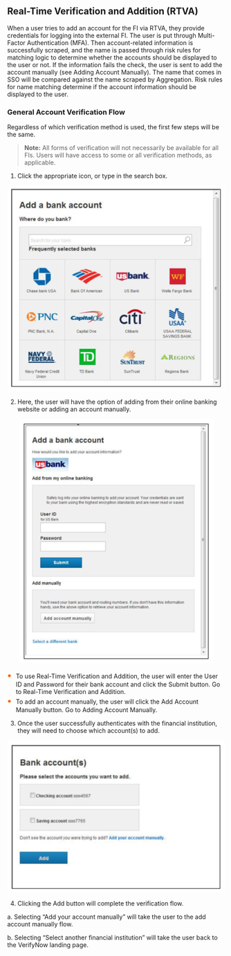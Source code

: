 ## Real-Time Verification and Addition (RTVA)

When a user tries to add an account for the FI via RTVA, they provide credentials for logging into the external FI. The user is put through Multi-Factor Authentication (MFA). Then account-related information is successfully scraped, and the name is passed through risk rules for matching logic to determine whether the accounts should be displayed to the user or not. If the information fails the check, the user is sent to add the account manually (see Adding Account Manually).
The name that comes in SSO will be compared against the name scraped by Aggregation. Risk rules for name matching determine if the account information should be displayed to the user.

### General Account Verification Flow
Regardless of which verification method is used, the first few steps will be the same.

<!-- theme: info -->

>**Note:** All forms of verification will not necessarily be available for all FIs. Users will have access to some or all verification methods, as applicable.

1.	Click the appropriate icon, or type in the search box.

<center>

![Image](https://raw.githubusercontent.com/Fiserv/verifynow/develop/assets/images/image.png)

</center>

2.	Here, the user will have the option of adding from their online banking website or adding an account manually.

<center>

![Image](https://raw.githubusercontent.com/Fiserv/verifynow/develop/assets/images/image-1.png)

</center>

<div class="card-body">
<ul>
<li>To use Real-Time Verification and Addition, the user will enter the User ID and Password for their bank account and click the Submit button. Go to Real-Time Verification and Addition.</li>
<li>To add an account manually, the user will click the Add Account Manually button. Go to Adding Account Manually.</li>
</ul>
</div>


3.	Once the user successfully authenticates with the financial institution, they will need to choose which account(s) to add.

<center>

![Images](https://raw.githubusercontent.com/Fiserv/verifynow/develop/assets/images/image-2.png)

</center>

4.	Clicking the Add button will complete the verification flow.

a.	Selecting “Add your account manually” will take the user to the add account manually flow.

b.	Selecting “Select another financial institution” will take the user back to the VerifyNow landing page.


<style>
    .card-body ul {
        list-style: none;
        padding-left: 20px;
    }
    .card-body ul li::before {
        content: "\2022";
        font-size: 1.5em;
        color: #f60;
        display: inline-block;
        width: 1em;
        margin-left: -1em;
    }
</style>
